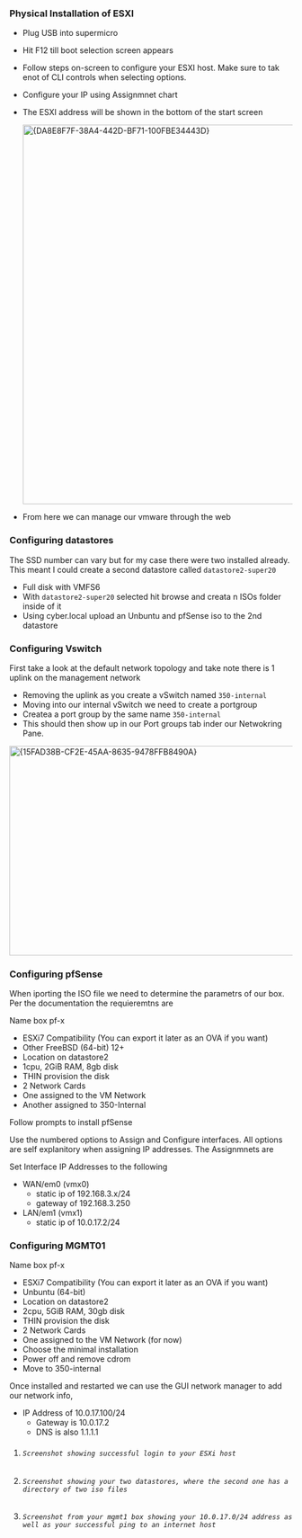 ### Physical Installation of ESXI
- Plug USB into supermicro
- Hit F12 till boot selection screen appears
- Follow steps on-screen to configure your ESXI host. Make sure to tak enot of CLI controls when selecting options.
- Configure your IP using Assignmnet chart
- The ESXI address will be shown in the bottom of the start screen
  
  <img width="1030" height="675" alt="{DA8E8F7F-38A4-442D-BF71-100FBE34443D}" src="https://github.com/user-attachments/assets/094257e1-9668-4717-8225-3d51f62c90aa" />

- From here we can manage our vmware through the web

### Configuring datastores

The SSD number can vary but for my case there were two installed already. This meant I could create a second datastore called `datastore2-super20`
- Full disk with VMFS6
- With `datastore2-super20` selected hit browse and creata n ISOs folder inside of it
- Using cyber.local upload an Unbuntu and pfSense iso to the 2nd datastore

### Configuring Vswitch
First take a look at the default network topology and take note there is 1 uplink on the management network
- Removing the uplink as you create a vSwitch named `350-internal`
- Moving into our internal vSwitch we need to create a portgroup
-  Createa a port group by the same name `350-internal`
-  This should then show up in our Port groups tab inder our Netwokring Pane.


<img width="963" height="373" alt="{15FAD38B-CF2E-45AA-8635-9478FFB8490A}" src="https://github.com/user-attachments/assets/24f07026-53bb-48e7-b36e-fdd1d6f055a0" />

### Configuring pfSense
When iporting the ISO file we need to determine the parametrs of our box. Per the documentation the requieremtns are

Name box pf-x
* ESXi7 Compatibility (You can export it later as an OVA if you want) 
* Other FreeBSD (64-bit) 12+
* Location on datastore2
* 1cpu, 2GiB RAM, 8gb disk
* THIN provision the disk 
* 2 Network Cards 
* One assigned to the VM Network 
* Another assigned to 350-Internal


Follow prompts to install pfSense

Use the numbered options to Assign and Configure interfaces. All options are self explanitory when assigning IP addresses. The Assignmnets are 

Set Interface IP Addresses to the following 
* WAN/em0 (vmx0)
    - static ip of 192.168.3.x/24 
    - gateway of 192.168.3.250 
* LAN/em1 (vmx1) 
    - static ip of 10.0.17.2/24 


### Configuring MGMT01

Name box pf-x
* ESXi7 Compatibility (You can export it later as an OVA if you want) 
* Unbuntu (64-bit)
* Location on datastore2
* 2cpu, 5GiB RAM, 30gb disk
* THIN provision the disk 
* 2 Network Cards 
* One assigned to the VM Network (for now)
* Choose the minimal installation
* Power off and remove cdrom
* Move to 350-internal

Once installed and restarted we can use the GUI network manager to add our network info,

* IP Address of 10.0.17.100/24 
    - Gateway is 10.0.17.2 
    - DNS is also 1.1.1.1 








1. ######  `Screenshot showing successful login to your ESXi host`
2. ######   `Screenshot showing your two datastores, where the second one has a directory of two iso files`
3. ######  `Screenshot from your mgmt1 box showing your 10.0.17.0/24 address as well as your successful ping to an internet host`
